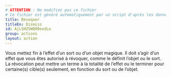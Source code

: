 ```yaml
---
# ATTENTION : Ne modifiez pas ce fichier
# Ce fichier est généré automatiquement par un script d'après les données du module Foundry VTT officiel et de sa traduction
title: Révoquer
titleEn: Dismiss
id: AjLSHZSWQ90exdLo
group: actions
layout: action
---
```

<p>Vous mettez fin à l’effet d’un sort ou d’un objet magique. Il doit s’agir d’un effet que vous êtes autorisé à révoquer, comme le définit l’objet ou le sort. La révocation peut mettre un terme à la totalité de l’effet ou le terminer pour certaine(s) cible(s) seulement, en fonction du sort ou de l’objet.</p>
